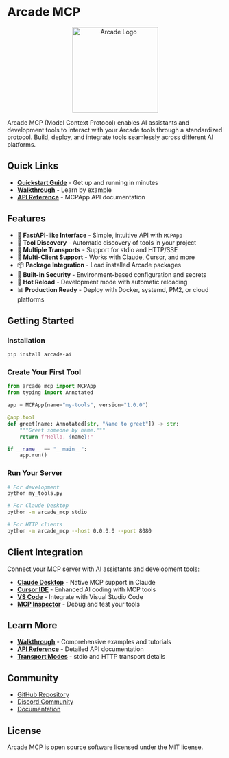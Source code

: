 # Arcade MCP

<p align="center">
  <img src="https://docs.arcade.dev/images/logo/arcade-logo.png" alt="Arcade Logo" width="200"/>
</p>

Arcade MCP (Model Context Protocol) enables AI assistants and development tools to interact with your Arcade tools through a standardized protocol. Build, deploy, and integrate tools seamlessly across different AI platforms.

## Quick Links

- **[Quickstart Guide](getting-started/quickstart.md)** - Get up and running in minutes
- **[Walkthrough](examples/README.md)** - Learn by example
- **[API Reference](api/app.md)** - MCPApp API documentation

## Features

- 🚀 **FastAPI-like Interface** - Simple, intuitive API with `MCPApp`
- 🔧 **Tool Discovery** - Automatic discovery of tools in your project
- 🔌 **Multiple Transports** - Support for stdio and HTTP/SSE
- 🤖 **Multi-Client Support** - Works with Claude, Cursor, and more
- 📦 **Package Integration** - Load installed Arcade packages
- 🔐 **Built-in Security** - Environment-based configuration and secrets
- 🔄 **Hot Reload** - Development mode with automatic reloading
- 📊 **Production Ready** - Deploy with Docker, systemd, PM2, or cloud platforms

## Getting Started

### Installation

```bash
pip install arcade-ai
```

### Create Your First Tool

```python
from arcade_mcp import MCPApp
from typing import Annotated

app = MCPApp(name="my-tools", version="1.0.0")

@app.tool
def greet(name: Annotated[str, "Name to greet"]) -> str:
    """Greet someone by name."""
    return f"Hello, {name}!"

if __name__ == "__main__":
    app.run()
```

### Run Your Server

```bash
# For development
python my_tools.py

# For Claude Desktop
python -m arcade_mcp stdio

# For HTTP clients
python -m arcade_mcp --host 0.0.0.0 --port 8080
```

## Client Integration

Connect your MCP server with AI assistants and development tools:

- **[Claude Desktop](clients/claude.md)** - Native MCP support in Claude
- **[Cursor IDE](clients/cursor.md)** - Enhanced AI coding with MCP tools
- **[VS Code](clients/vscode.md)** - Integrate with Visual Studio Code
- **[MCP Inspector](clients/inspector.md)** - Debug and test your tools


## Learn More

- **[Walkthrough](examples/README.md)** - Comprehensive examples and tutorials
- **[API Reference](api/app.md)** - Detailed API documentation
- **[Transport Modes](advanced/transports.md)** - stdio and HTTP transport details

## Community

- [GitHub Repository](https://github.com/ArcadeAI/arcade-ai)
- [Discord Community](https://discord.gg/arcade-ai)
- [Documentation](https://docs.arcade.dev)

## License

Arcade MCP is open source software licensed under the MIT license.
